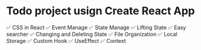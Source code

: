 # Todo project usign Create React App

✅ CSS in React
✅ Event Manage
✅ State Manage
✅ Lifting State
✅ Easy searcher
✅ Changing and Deleting State
✅ File Organization
✅ Local Storage
✅ Custom Hook
✅ UseEffect
✅ Context
